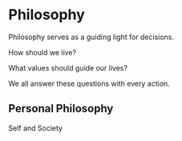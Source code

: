 # Philosophy

Philosophy serves as a guiding light for decisions.

How should we live?

What values should guide our lives?

We all answer these questions with every action.

## Personal Philosophy

Self and Society
